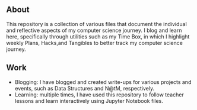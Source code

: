 ## About

This repository is a collection of various files that document the individual and reflective aspects of my computer science journey. I blog and learn here, specifically through utilities such as my Time Box, in which I highlight weekly Plans, Hacks,and Tangibles to better track my computer science journey.

## Work

- Blogging: I have blogged and created write-ups for various projects and events, such as Data Structures and N@tM, respectively.
- Learning: multiple times, I have used this repository to follow teacher lessons and learn interactively using Jupyter Notebook files.